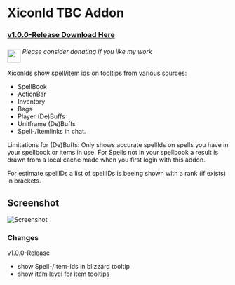# XiconId TBC Addon

### [v1.0.0-Release Download Here](https://github.com/XiconQoo/XiconId/releases/download/v1.0.0-Release/XiconId_v1.0.0-Release.zip)

###### <a target="_blank" rel="noopener noreferrer" href="https://www.paypal.me/xiconqoo/10"><img src="../readme-media/Paypal-Donate.png" height="30" style="margin-top:-30px;position:relative;top:20px;"></a> Please consider donating if you like my work

XiconIds show spell/item ids on tooltips from various sources: 
- SpellBook 
- ActionBar
- Inventory
- Bags
- Player (De)Buffs
- Unitframe (De)Buffs
- Spell-/Itemlinks in chat.

Limitations for (De)Buffs: Only shows accurate spellIds on spells you have in your spellbook or items in use. For Spells not in your spellbook a result is drawn from a local cache made when you first login with this addon.

For estimate spellIDs a list of spellIDs is beeing shown with a rank (if exists) in brackets. 

## Screenshot

![Screenshot](../readme-media/sample.png)

### Changes

v1.0.0-Release
- show Spell-/Item-Ids in blizzard tooltip
- show item level for item tooltips
